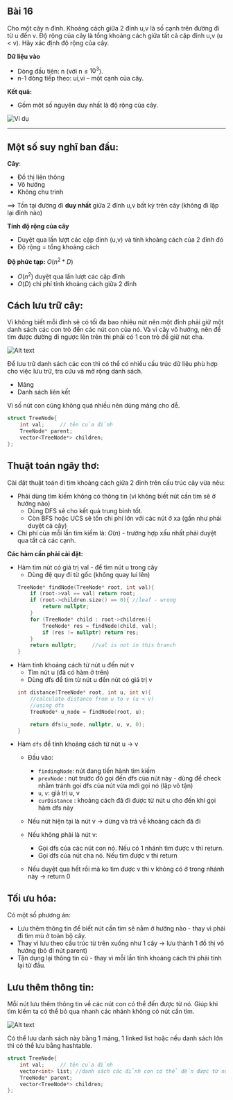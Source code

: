 ## Bài 16

Cho một cây n đỉnh. Khoảng cách giữa 2 đỉnh u,v là số cạnh trên đường đi từ u đến v. Độ rộng của cây là tổng khoảng cách giữa tất cả cặp đỉnh u,v (u < v). Hãy xác định độ rộng của cây.

**Dữ liệu vào**

- Dòng đầu tiên: n (với n ≤ $10^3$).
- n-1 dòng tiếp theo: ui,vi – một cạnh của cây.

**Kết quả:**

- Gồm một số nguyên duy nhất là độ rộng của cây.

![Ví dụ](vd_16.png)

--------

## Một số suy nghĩ ban đầu:

**Cây**:
- Đồ thị liên thông
- Vô hướng
- Không chu trình

==> Tồn tại đường đi **duy nhất** giữa 2 đỉnh u,v bất kỳ trên cây (không đi lặp lại đỉnh nào)

**Tính độ rộng của cây**
- Duyệt qua lần lượt các cặp đỉnh (u,v) và tính khoảng cách của 2 đỉnh đó
- Độ rộng = tổng khoảng cách

**Độ phức tạp:** $O(n^2 * D)$ 
- $O(n^2)$ duyệt qua lần lượt các cặp đỉnh
- $O(D)$ chi phí tính khoảng cách giữa 2 đỉnh

## Cách lưu trữ cây:

Vì không biết mỗi đỉnh sẽ có tối đa bao nhiêu nút nên một đỉnh phải giữ một danh sách các con trỏ đến các nút con của nó. Và vì cây vô hướng, nên để tìm được đường đi ngược lên trên thì phải có 1 con trỏ để giữ nút cha.

![Alt text](tree_node_1.png)

Để lưu trữ danh sách các con thì có thể có nhiều cấu trúc dữ liệu phù hợp cho việc lưu trữ, tra cứu và mở rộng danh sách.
- Mảng
- Danh sách liên kết

Vì số nút con cũng không quá nhiều nên dùng mảng cho dễ.

```c++
struct TreeNode{
    int val;     // tên của đỉnh 
    TreeNode* parent;
    vector<TreeNode*> children;
};
```

## Thuật toán ngây thơ:

Cài đặt thuật toán đi tìm khoảng cách giữa 2 đỉnh trên cấu trúc cây vừa nêu:
- Phải dùng tìm kiếm không có thông tin (vì không biết nút cần tìm sẽ ở hướng nào) 
    + Dùng DFS sẽ cho kết quả trung bình tốt. 
    + Còn BFS hoặc UCS sẽ tốn chi phí lớn với các nút ở xa (gần như phải duyệt cả cây)
- Chi phí của mỗi lần tìm kiếm là: $O(n)$ - trường hợp xấu nhất phải duyệt qua tất cả các cạnh.

**Các hàm cần phải cài đặt:**
- Hàm tìm nút có giá trị val - để tìm nút u trong cây
    + Dùng đệ quy đi từ gốc (không quay lui lên)
    ```c++
    TreeNode* findNode(TreeNode* root, int val){
        if (root->val == val) return root;
        if (root->children.size() == 0){ //leaf - wrong
            return nullptr;
        }
        for (TreeNode* child : root->children){
            TreeNode* res = findNode(child, val);
            if (res != nullptr) return res;
        }
        return nullptr;     //val is not in this branch
    }
    ```
- Hàm tính khoảng cách từ nút u đến nút v
    + Tìm nút u (đã có hàm ở trên)
    + Dùng dfs để tìm từ nút u đến nút có giá trị v
    ```c++
    int distance(TreeNode* root, int u, int v){
        //calculate distance from u to v (u < v)
        //using dfs
        TreeNode* u_node = findNode(root, u);

        return dfs(u_node, nullptr, u, v, 0);
    }
    ```
- Hàm `dfs` để tính khoảng cách từ nút u -> v
    + Đầu vào:
        - `findingNode`: nút đang tiến hành tìm kiếm
        - `prevNode` : nút trước đó gọi đến dfs của nút này - dùng để check nhằm tránh gọi dfs của nút vừa mới gọi nó (lặp vô tận)
        - `u`, `v`: giá trị u, v
        - `curDistance` : khoảng cách đã đi được từ nút u cho đến khi gọi hàm dfs này

    + Nếu nút hiện tại là nút v -> dừng và trả về khoảng cách đã đi
    + Nếu không phải là nút v:
        - Gọi dfs của các nút con nó. Nếu có 1 nhánh tìm được v thì return. 
        - Gọi dfs của nút cha nó. Nếu tìm được v thì return
    + Nếu duyệt qua hết rồi mà ko tìm được v thì v không có ở trong nhánh này -> return 0

## Tối ưu hóa:

Có một số phương án:
- Lưu thêm thông tin để biết nút cần tìm sẽ nằm ở hướng nào - thay vì phải đi tìm mù ở toàn bộ cây.
- Thay vì lưu theo cấu trúc từ trên xuống như 1 cây -> lưu thành 1 đồ thị vô hướng (bỏ đi nút parent)
- Tận dụng lại thông tin cũ - thay vì mỗi lần tính khoảng cách thì phải tính lại từ đầu.

## Lưu thêm thông tin:

Mỗi nút lưu thêm thông tin về các nút con có thể đến được từ nó. Giúp khi tìm kiếm ta có thể bỏ qua nhanh các nhánh không có nút cần tìm.

![Alt text](more_info.png)

Có thể lưu danh sách này bằng 1 mảng, 1 linked list hoặc nếu danh sách lớn thì có thể lưu bằng hashtable.

```c++
struct TreeNode{
    int val;     // tên của đỉnh 
    vector<int> list; //danh sách các đỉnh con có thể đến được từ nút này
    TreeNode* parent;
    vector<TreeNode*> children;
};
```



